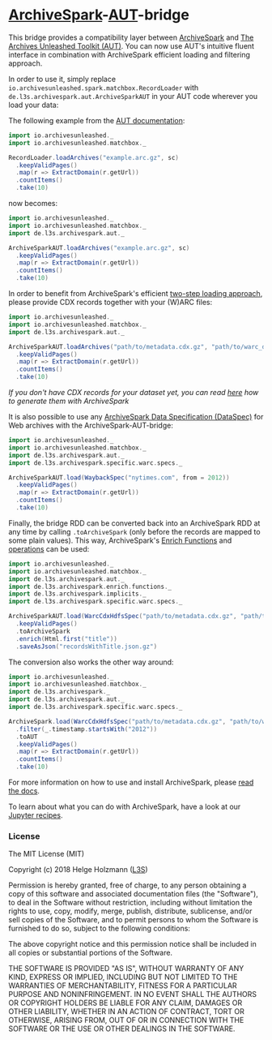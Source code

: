 # [ArchiveSpark](https://github.com/helgeho/ArchiveSpark)-[AUT](https://github.com/archivesunleashed/aut)-bridge

This bridge provides a compatibility layer between [ArchiveSpark](https://github.com/helgeho/ArchiveSpark) and [The Archives Unleashed Toolkit (AUT)]((https://github.com/helgeho/ArchiveSpark)). You can now use AUT's intuitive fluent interface in combination with ArchiveSpark efficient loading and filtering approach.

In order to use it, simply replace `io.archivesunleashed.spark.matchbox.RecordLoader` with `de.l3s.archivespark.aut.ArchiveSparkAUT` in your AUT code wherever you load your data:

The following example from the [AUT documentation](http://archivesunleashed.org/aut/):    

```scala
import io.archivesunleashed._
import io.archivesunleashed.matchbox._

RecordLoader.loadArchives("example.arc.gz", sc)
  .keepValidPages()
  .map(r => ExtractDomain(r.getUrl))
  .countItems()
  .take(10)
```

now becomes:

```scala
import io.archivesunleashed._
import io.archivesunleashed.matchbox._
import de.l3s.archivespark.aut._

ArchiveSparkAUT.loadArchives("example.arc.gz", sc)
  .keepValidPages()
  .map(r => ExtractDomain(r.getUrl))
  .countItems()
  .take(10)
```

In order to benefit from ArchiveSpark's efficient [two-step loading approach](https://github.com/helgeho/ArchiveSpark#approach), please provide CDX records together with your (W)ARC files:

```scala
import io.archivesunleashed._
import io.archivesunleashed.matchbox._
import de.l3s.archivespark.aut._

ArchiveSparkAUT.loadArchives("path/to/metadata.cdx.gz", "path/to/warc_dir")
  .keepValidPages()
  .map(r => ExtractDomain(r.getUrl))
  .countItems()
  .take(10)
```

*If you don't have CDX records for your dataset yet, you can read [here](https://github.com/helgeho/ArchiveSpark/blob/master/notebooks/Generate_CDX.ipynb) how to generate them with ArchiveSpark*

It is also possible to use any [ArchiveSpark Data Specification (DataSpec)](https://github.com/helgeho/ArchiveSpark/blob/master/docs/DataSpecs.md) for Web archives with the ArchiveSpark-AUT-bridge:

```scala
import io.archivesunleashed._
import io.archivesunleashed.matchbox._
import de.l3s.archivespark.aut._
import de.l3s.archivespark.specific.warc.specs._

ArchiveSparkAUT.load(WaybackSpec("nytimes.com", from = 2012))
  .keepValidPages()
  .map(r => ExtractDomain(r.getUrl))
  .countItems()
  .take(10)
```

Finally, the bridge RDD can be converted back into an ArchiveSpark RDD at any time by calling `.toArchiveSpark` (only before the records are mapped to some plain values). This way, ArchiveSpark's [Enrich Functions](https://github.com/helgeho/ArchiveSpark/blob/master/docs/EnrichFuncs.md) and [operations](https://github.com/helgeho/ArchiveSpark/blob/master/docs/Operations.md) can be used:

```scala
import io.archivesunleashed._
import io.archivesunleashed.matchbox._
import de.l3s.archivespark.aut._
import de.l3s.archivespark.enrich.functions._
import de.l3s.archivespark.implicits._
import de.l3s.archivespark.specific.warc.specs._

ArchiveSparkAUT.load(WarcCdxHdfsSpec("path/to/metadata.cdx.gz", "path/to/warc_dir"))
  .keepValidPages()
  .toArchiveSpark
  .enrich(Html.first("title"))
  .saveAsJson("recordsWithTitle.json.gz")
```

The conversion also works the other way around:

```scala
import io.archivesunleashed._
import io.archivesunleashed.matchbox._
import de.l3s.archivespark._
import de.l3s.archivespark.aut._
import de.l3s.archivespark.specific.warc.specs._

ArchiveSpark.load(WarcCdxHdfsSpec("path/to/metadata.cdx.gz", "path/to/warc_dir"))
  .filter(_.timestamp.startsWith("2012"))
  .toAUT
  .keepValidPages()
  .map(r => ExtractDomain(r.getUrl))
  .countItems()
  .take(10)
```

For more information on how to use and install ArchiveSpark, please [read the docs](https://github.com/helgeho/ArchiveSpark/blob/master/docs/README.md).

To learn about what you can do with ArchiveSpark, have a look at our [Jupyter recipes](https://github.com/helgeho/ArchiveSpark/blob/master/docs/Recipes.md ).

### License

The MIT License (MIT)

Copyright (c) 2018 Helge Holzmann ([L3S](http://www.L3S.de))

Permission is hereby granted, free of charge, to any person obtaining a copy
of this software and associated documentation files (the "Software"), to deal
in the Software without restriction, including without limitation the rights
to use, copy, modify, merge, publish, distribute, sublicense, and/or sell
copies of the Software, and to permit persons to whom the Software is
furnished to do so, subject to the following conditions:

The above copyright notice and this permission notice shall be included in all
copies or substantial portions of the Software.

THE SOFTWARE IS PROVIDED "AS IS", WITHOUT WARRANTY OF ANY KIND, EXPRESS OR
IMPLIED, INCLUDING BUT NOT LIMITED TO THE WARRANTIES OF MERCHANTABILITY,
FITNESS FOR A PARTICULAR PURPOSE AND NONINFRINGEMENT. IN NO EVENT SHALL THE
AUTHORS OR COPYRIGHT HOLDERS BE LIABLE FOR ANY CLAIM, DAMAGES OR OTHER
LIABILITY, WHETHER IN AN ACTION OF CONTRACT, TORT OR OTHERWISE, ARISING FROM,
OUT OF OR IN CONNECTION WITH THE SOFTWARE OR THE USE OR OTHER DEALINGS IN THE
SOFTWARE.